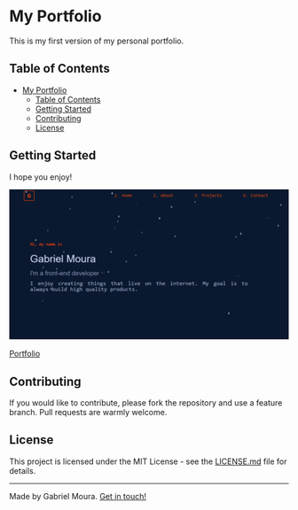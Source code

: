 
# My Portfolio
This is my first version of my personal portfolio. 

## Table of Contents
- [My Portfolio](#my-portfolio)
  - [Table of Contents](#table-of-contents)
  - [Getting Started](#getting-started)
  - [Contributing](#contributing)
  - [License](#license)

## Getting Started
I hope you enjoy!

<img src="img/project/landing_page.png" >


[Portfolio]()


## Contributing
If you would like to contribute, please fork the repository and use a feature branch. Pull requests are warmly welcome.

## License
This project is licensed under the MIT License - see the [LICENSE.md](LICENSE.md) file for details.

---
Made by Gabriel Moura. [Get in touch!](https://www.linkedin.com/in/gabriel-moura-b45b90150/)
